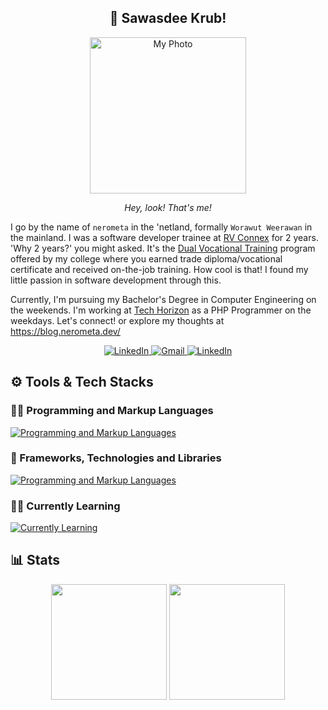 <h2 align="center">🙏 Sawasdee Krub!</h2>
<p align="center">
  <img src="https://github.com/nerometa/nerometa/assets/95143530/153af72f-debd-42a7-9737-8e2bc34aae4a" width="250" alt="My Photo" />
</p>
<p align="center">
  <em>Hey, look! That's me!</em>
</p>

I go by the name of `nerometa` in the 'netland, formally `Worawut Weerawan` in the mainland. I was a software developer trainee at [RV Connex](https://www.rvconnex.com/) for 2 years.
'Why 2 years?' you might asked. It's the [Dual Vocational Training](https://www.thai-german-cooperation.info/en_US/history_education_6/) program offered by my college where you earned trade diploma/vocational certificate and received on-the-job training. How cool is that! I found my little passion in software development through this.

Currently, I'm pursuing my Bachelor's Degree in Computer Engineering on the weekends. I'm working at [Tech Horizon](https://tech-horizon.co.th/) as a PHP Programmer on the weekdays. Let's connect! or explore my thoughts at <a href="https://blog.nerometa.dev/" ref="me">https://blog.nerometa.dev/</a>

<p align="center">
  <a href="https://www.linkedin.com/in/worawut-werawan/" rel="me">
    <img src="https://img.shields.io/badge/linkedin-%230077B5.svg?style=for-the-badge&logo=linkedin&logoColor=white" alt="LinkedIn" title="LinkedIn" />
  </a>
  <a href="mailto:werawan.workmail@gmail.com" rel="me">
    <img src="https://img.shields.io/badge/Gmail-D14836?style=for-the-badge&logo=gmail&logoColor=white" alt="Gmail" title="Gmail" />
  </a>
  <a href="mailto:nerometa@protonmail.com" rel="me">
    <img src="https://img.shields.io/badge/ProtonMail-8B89CC?style=for-the-badge&logo=protonmail&logoColor=white" alt="LinkedIn" title="Proton Mail" />
  </a>
</p>

## ⚙ Tools & Tech Stacks

### 👨‍💻 Programming and Markup Languages
[![Programming and Markup Languages](https://skillicons.dev/icons?i=ts,js,python,php&theme=dark)](https://skillicons.dev)

### 🧰 Frameworks, Technologies and Libraries
[![Programming and Markup Languages](https://skillicons.dev/icons?i=angular,astro,docker,fastapi,figma,tailwind,threejs,neovim,nodejs,nuxt,postman,vue&theme=dark)](https://skillicons.dev)

### 👨‍🎓 Currently Learning
[![Currently Learning](https://skillicons.dev/icons?i=rust&theme=dark)](https://skillicons.dev)

## 📊 Stats
<p align="center">
  <img height="185" width="auto" src="https://github-readme-stats.vercel.app/api?username=nerometa&show_icons=true&include_all_commits=true&count_private=true&theme=react&hide_border=true&bg_color=191724&text_color=e0def4&title_color=f6c177&icon_color=c4a7e7"/>
  <img height="185" width="auto" src="https://github-readme-stats.vercel.app/api/top-langs/?username=nerometa&layout=compact&theme=react&hide_border=true&bg_color=191724&text_color=e0def4&title_color=f6c177&icon_color=c4a7e7"/>
</p>
